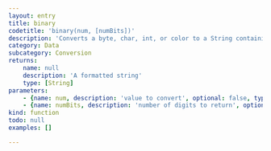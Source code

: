 ```yaml
---
layout: entry
title: binary
codetitle: 'binary(num, [numBits])'
description: 'Converts a byte, char, int, or color to a String containing the equivalent binary notation. For example `color(0, 102, 153, 255)` will convert to the String `"11111111000000000110011010011001"`. This function can help make your geeky debugging sessions much happier.'
category: Data
subcategory: Conversion
returns:
    name: null
    description: 'A formatted string'
    type: [String]
parameters:
    - {name: num, description: 'value to convert', optional: false, type: [Number]}
    - {name: numBits, description: 'number of digits to return', optional: true, type: [Number]}
kind: function
todo: null
examples: []

---
```

